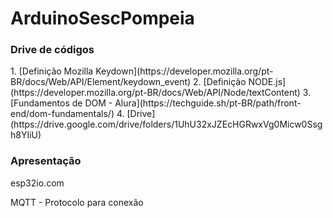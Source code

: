 <h1>ArduinoSescPompeia</h1> 


<h3>Drive de códigos</h3>
1. [Definição Mozilla Keydown](https://developer.mozilla.org/pt-BR/docs/Web/API/Element/keydown_event)
2. [Definição NODE.js](https://developer.mozilla.org/pt-BR/docs/Web/API/Node/textContent)
3. [Fundamentos de DOM - Alura](https://techguide.sh/pt-BR/path/front-end/dom-fundamentals/)
4. [Drive](https://drive.google.com/drive/folders/1UhU32xJZEcHGRwxVg0Micw0Ssgh8YIiU)

<h3>Apresentação</h3>
<a href="https://www.canva.com/design/DAGAACPGOfc/LP3Uy4w5fd70kOBJyGiB9g/view?utm_content=DAGAACPGOfc&utm_campaign=designshare&utm_medium=link&utm_source=editor"> </a>


esp32io.com


MQTT - Protocolo para conexão

